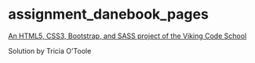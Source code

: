 # assignment_danebook_pages

[An HTML5, CSS3, Bootstrap, and SASS project of the Viking Code School](http://www.vikingcodeschool.com)

Solution by Tricia O'Toole 